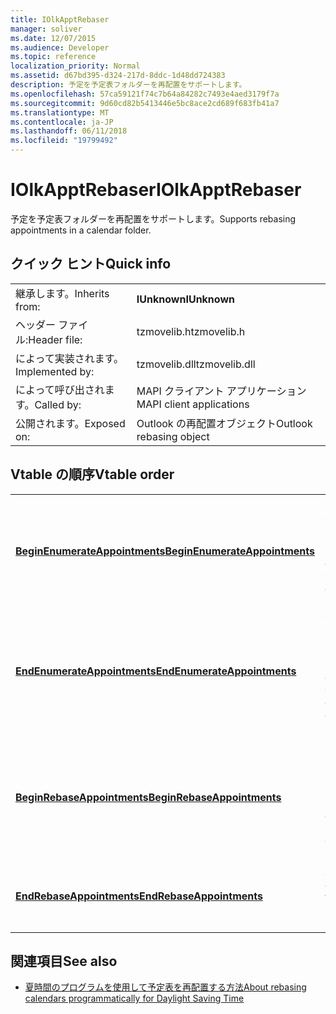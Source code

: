 ```yaml
---
title: IOlkApptRebaser
manager: soliver
ms.date: 12/07/2015
ms.audience: Developer
ms.topic: reference
localization_priority: Normal
ms.assetid: d67bd395-d324-217d-8ddc-1d48dd724383
description: 予定を予定表フォルダーを再配置をサポートします。
ms.openlocfilehash: 57ca59121f74c7b64a84282c7493e4aed3179f7a
ms.sourcegitcommit: 9d60cd82b5413446e5bc8ace2cd689f683fb41a7
ms.translationtype: MT
ms.contentlocale: ja-JP
ms.lasthandoff: 06/11/2018
ms.locfileid: "19799492"
---
```

# <a name="iolkapptrebaser"></a><span data-ttu-id="4189f-103">IOlkApptRebaser</span><span class="sxs-lookup"><span data-stu-id="4189f-103">IOlkApptRebaser</span></span>

<span data-ttu-id="4189f-104">予定を予定表フォルダーを再配置をサポートします。</span><span class="sxs-lookup"><span data-stu-id="4189f-104">Supports rebasing appointments in a calendar folder.</span></span>
  
## <a name="quick-info"></a><span data-ttu-id="4189f-105">クイック ヒント</span><span class="sxs-lookup"><span data-stu-id="4189f-105">Quick info</span></span>

|||
|:-----|:-----|
|<span data-ttu-id="4189f-106">継承します。</span><span class="sxs-lookup"><span data-stu-id="4189f-106">Inherits from:</span></span>  <br/> |<span data-ttu-id="4189f-107">**IUnknown**</span><span class="sxs-lookup"><span data-stu-id="4189f-107">**IUnknown**</span></span> <br/> |
|<span data-ttu-id="4189f-108">ヘッダー ファイル:</span><span class="sxs-lookup"><span data-stu-id="4189f-108">Header file:</span></span>  <br/> |<span data-ttu-id="4189f-109">tzmovelib.h</span><span class="sxs-lookup"><span data-stu-id="4189f-109">tzmovelib.h</span></span>  <br/> |
|<span data-ttu-id="4189f-110">によって実装されます。</span><span class="sxs-lookup"><span data-stu-id="4189f-110">Implemented by:</span></span>  <br/> |<span data-ttu-id="4189f-111">tzmovelib.dll</span><span class="sxs-lookup"><span data-stu-id="4189f-111">tzmovelib.dll</span></span>  <br/> |
|<span data-ttu-id="4189f-112">によって呼び出されます。</span><span class="sxs-lookup"><span data-stu-id="4189f-112">Called by:</span></span>  <br/> |<span data-ttu-id="4189f-113">MAPI クライアント アプリケーション</span><span class="sxs-lookup"><span data-stu-id="4189f-113">MAPI client applications</span></span>  <br/> |
|<span data-ttu-id="4189f-114">公開されます。</span><span class="sxs-lookup"><span data-stu-id="4189f-114">Exposed on:</span></span>  <br/> |<span data-ttu-id="4189f-115">Outlook の再配置オブジェクト</span><span class="sxs-lookup"><span data-stu-id="4189f-115">Outlook rebasing object</span></span>  <br/> |
   
## <a name="vtable-order"></a><span data-ttu-id="4189f-116">Vtable の順序</span><span class="sxs-lookup"><span data-stu-id="4189f-116">Vtable order</span></span>

|||
|:-----|:-----|
|<span data-ttu-id="4189f-117">**[BeginEnumerateAppointments](iolkapptrebaser-beginenumerateappointments.md)**</span><span class="sxs-lookup"><span data-stu-id="4189f-117">**[BeginEnumerateAppointments](iolkapptrebaser-beginenumerateappointments.md)**</span></span> <br/> |<span data-ttu-id="4189f-118">タスクを再配置する必要がある予定を検索するには、予定表フォルダーの予定の列挙を開始します。</span><span class="sxs-lookup"><span data-stu-id="4189f-118">Begins a task for appointment enumeration in a calendar folder to find the appointments that need rebasing.</span></span>  <br/> |
|<span data-ttu-id="4189f-119">**[EndEnumerateAppointments](iolkapptrebaser-endenumerateappointments.md)**</span><span class="sxs-lookup"><span data-stu-id="4189f-119">**[EndEnumerateAppointments](iolkapptrebaser-endenumerateappointments.md)**</span></span> <br/> |<span data-ttu-id="4189f-120">予定の列挙を完了するには、予定表フォルダーでの待機し、その必要性を再配置する予定のリストを返します。</span><span class="sxs-lookup"><span data-stu-id="4189f-120">Waits for appointment enumeration in a calendar folder to complete and returns a list of appointments that need rebasing.</span></span>  <br/> |
|<span data-ttu-id="4189f-121">**[BeginRebaseAppointments](iolkapptrebaser-beginrebaseappointments.md)**</span><span class="sxs-lookup"><span data-stu-id="4189f-121">**[BeginRebaseAppointments](iolkapptrebaser-beginrebaseappointments.md)**</span></span> <br/> |<span data-ttu-id="4189f-122">予定は予定、 **EndEnumerateAppointments**から取得した通常のリストを再配置するためのタスクを開始します。</span><span class="sxs-lookup"><span data-stu-id="4189f-122">Begins a task for appointment rebasing given a list of appointments, usually obtained from **EndEnumerateAppointments**.</span></span>  <br/> |
|<span data-ttu-id="4189f-123">**[EndRebaseAppointments](iolkapptrebaser-endrebaseappointments.md)**</span><span class="sxs-lookup"><span data-stu-id="4189f-123">**[EndRebaseAppointments](iolkapptrebaser-endrebaseappointments.md)**</span></span> <br/> |<span data-ttu-id="4189f-124">完了する再配置を予定するまで待機し、結果を取得します。</span><span class="sxs-lookup"><span data-stu-id="4189f-124">Waits for appointment rebasing to complete and retrieves the results.</span></span>  <br/> |
   
## <a name="see-also"></a><span data-ttu-id="4189f-125">関連項目</span><span class="sxs-lookup"><span data-stu-id="4189f-125">See also</span></span>

- [<span data-ttu-id="4189f-126">夏時間のプログラムを使用して予定表を再配置する方法</span><span class="sxs-lookup"><span data-stu-id="4189f-126">About rebasing calendars programmatically for Daylight Saving Time</span></span>](about-rebasing-calendars-programmatically-for-daylight-saving-time.md)

